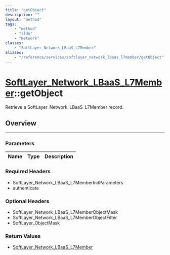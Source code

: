```yaml
---
title: "getObject"
description: ""
layout: "method"
tags:
    - "method"
    - "sldn"
    - "Network"
classes:
    - "SoftLayer_Network_LBaaS_L7Member"
aliases:
    - "/reference/services/softlayer_network_lbaas_l7member/getObject"
---
```

# [SoftLayer_Network_LBaaS_L7Member](/reference/services/SoftLayer_Network_LBaaS_L7Member)::getObject

Retrieve a SoftLayer_Network_LBaaS_L7Member record.


## Overview 


-----

### Parameters 
|Name | Type | Description |
| --- | --- | --- |


### Required Headers
* SoftLayer_Network_LBaaS_L7MemberInitParameters
* authenticate


### Optional Headers
* SoftLayer_Network_LBaaS_L7MemberObjectMask
* SoftLayer_Network_LBaaS_L7MemberObjectFilter
* SoftLayer_ObjectMask

### Return Values
* <a href='/reference/datatypes/SoftLayer_Network_LBaaS_L7Member'>SoftLayer_Network_LBaaS_L7Member </a>




